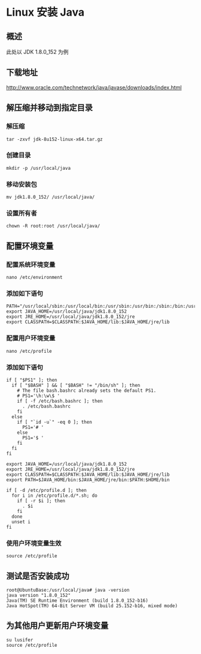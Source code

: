 # Linux 安装 Java

## 概述

此处以 JDK 1.8.0_152 为例

## 下载地址

http://www.oracle.com/technetwork/java/javase/downloads/index.html

## 解压缩并移动到指定目录

### 解压缩

```
tar -zxvf jdk-8u152-linux-x64.tar.gz
```

### 创建目录

```
mkdir -p /usr/local/java
```

### 移动安装包

```
mv jdk1.8.0_152/ /usr/local/java/
```

### 设置所有者

```
chown -R root:root /usr/local/java/
```

## 配置环境变量

### 配置系统环境变量

```
nano /etc/environment
```

### 添加如下语句

```
PATH="/usr/local/sbin:/usr/local/bin:/usr/sbin:/usr/bin:/sbin:/bin:/usr/games:/usr/local/games"
export JAVA_HOME=/usr/local/java/jdk1.8.0_152
export JRE_HOME=/usr/local/java/jdk1.8.0_152/jre
export CLASSPATH=$CLASSPATH:$JAVA_HOME/lib:$JAVA_HOME/jre/lib
```

### 配置用户环境变量

```
nano /etc/profile
```

### 添加如下语句

```
if [ "$PS1" ]; then
  if [ "$BASH" ] && [ "$BASH" != "/bin/sh" ]; then
    # The file bash.bashrc already sets the default PS1.
    # PS1='\h:\w\$ '
    if [ -f /etc/bash.bashrc ]; then
      . /etc/bash.bashrc
    fi
  else
    if [ "`id -u`" -eq 0 ]; then
      PS1='# '
    else
      PS1='$ '
    fi
  fi
fi

export JAVA_HOME=/usr/local/java/jdk1.8.0_152
export JRE_HOME=/usr/local/java/jdk1.8.0_152/jre
export CLASSPATH=$CLASSPATH:$JAVA_HOME/lib:$JAVA_HOME/jre/lib
export PATH=$JAVA_HOME/bin:$JAVA_HOME/jre/bin:$PATH:$HOME/bin

if [ -d /etc/profile.d ]; then
  for i in /etc/profile.d/*.sh; do
    if [ -r $i ]; then
      . $i
    fi
  done
  unset i
fi
```

### 使用户环境变量生效

```
source /etc/profile
```

## 测试是否安装成功

```
root@UbuntuBase:/usr/local/java# java -version
java version "1.8.0_152"
Java(TM) SE Runtime Environment (build 1.8.0_152-b16)
Java HotSpot(TM) 64-Bit Server VM (build 25.152-b16, mixed mode)
```

## 为其他用户更新用户环境变量

```
su lusifer
source /etc/profile
```